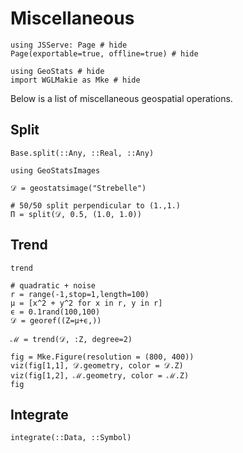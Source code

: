 # Miscellaneous

```@example misc
using JSServe: Page # hide
Page(exportable=true, offline=true) # hide

using GeoStats # hide
import WGLMakie as Mke # hide
```

Below is a list of miscellaneous geospatial operations.

## Split

```@docs
Base.split(::Any, ::Real, ::Any)
```

```@example misc
using GeoStatsImages

𝒟 = geostatsimage("Strebelle")

# 50/50 split perpendicular to (1.,1.)
Π = split(𝒟, 0.5, (1.0, 1.0))
```

## Trend

```@docs
trend
```

```@example misc
# quadratic + noise
r = range(-1,stop=1,length=100)
μ = [x^2 + y^2 for x in r, y in r]
ϵ = 0.1rand(100,100)
𝒟 = georef((Z=μ+ϵ,))

ℳ = trend(𝒟, :Z, degree=2)

fig = Mke.Figure(resolution = (800, 400))
viz(fig[1,1], 𝒟.geometry, color = 𝒟.Z)
viz(fig[1,2], ℳ.geometry, color = ℳ.Z)
fig
```

## Integrate

```@docs
integrate(::Data, ::Symbol)
```
